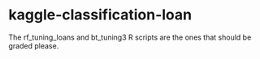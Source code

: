 # kaggle-classification-loan
The rf_tuning_loans and bt_tuning3 R scripts are the ones that should be graded please. 
